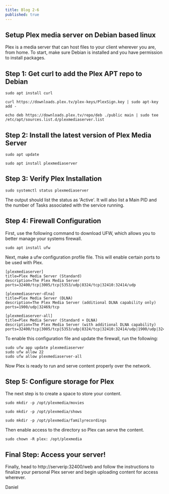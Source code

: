```yaml
---
title: Blog 2-6
published: true
---
```


## Setup Plex media server on Debian based linux

Plex is a media server that can host files to your client wherever you are, from home. To start, make sure Debian is installed and you have permission to install packages.

## Step 1: Get curl to add the Plex APT repo to Debian

```
sudo apt install curl

curl https://downloads.plex.tv/plex-keys/PlexSign.key | sudo apt-key add -

echo deb https://downloads.plex.tv/repo/deb ./public main | sudo tee /etc/apt/sources.list.d/plexmediaserver.list
```

## Step 2: Install the latest version of Plex Media Server

```
sudo apt update

sudo apt install plexmediaserver
```

## Step 3: Verify Plex Installation

```
sudo systemctl status plexmediaserver
```

The output should list the status as 'Active'. It will also list a Main PID and the number of Tasks associated with the service running.

## Step 4: Firewall Configuration

First, use the following command to download UFW, which allows you to better manage your systems firewall.

```
sudo apt install ufw
```

Next, make a ufw configuration profile file. This will enable certain ports to be used with Plex.

```
[plexmediaserver]
title=Plex Media Server (Standard)
description=The Plex Media Server
ports=32400/tcp|3005/tcp|5353/udp|8324/tcp|32410:32414/udp

[plexmediaserver-dlna]
title=Plex Media Server (DLNA)
description=The Plex Media Server (additional DLNA capability only)
ports=1900/udp|32469/tcp

[plexmediaserver-all]
title=Plex Media Server (Standard + DLNA)
description=The Plex Media Server (with additional DLNA capability)
ports=32400/tcp|3005/tcp|5353/udp|8324/tcp|32410:32414/udp|1900/udp|32469/tcp
```

To enable this configuration file and update the firewall, run the following:

```
sudo ufw app update plexmediaserver
sudo ufw allow 22
sudo ufw allow plexmediaserver-all
```

Now Plex is ready to run and serve content properly over the network.

## Step 5: Configure storage for Plex

The next step is to create a space to store your content.

```
sudo mkdir -p /opt/plexmedia/movies

sudo mkdir -p /opt/plexmedia/shows

sudo mkdir -p /opt/plexmedia/familyrecordings
```

Then enable access to the directory so Plex can serve the content.

```
sudo chown -R plex: /opt/plexmedia
```

## Final Step: Access your server!

Finally, head to http://serverip:32400/web and follow the instructions to finalize your personal Plex server and begin uploading content for access wherever.

Daniel